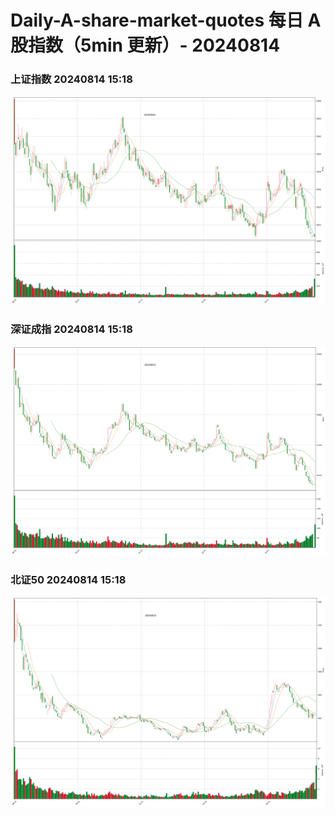 
# Daily-A-share-market-quotes 每日 A 股指数（5min 更新）- 20240814

### 上证指数 20240814 15:18
![](./fig/2024/8/20240814-sh000001.png)

### 深证成指 20240814 15:18
![](./fig/2024/8/20240814-sz399001.png)

### 北证50 20240814 15:18
![](./fig/2024/8/20240814-bj899050.png)
